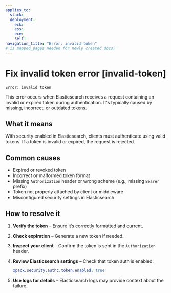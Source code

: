 ```yaml
---
applies_to:
  stack: 
  deployment:
    eck: 
    ess: 
    ece: 
    self: 
navigation_title: "Error: invalid token"
# is mapped_pages needed for newly created docs?
---
```


# Fix invalid token error [invalid-token]

```console
Error: invalid token
```

This error occurs when Elasticsearch receives a request containing an invalid or expired token during authentication. It's typically caused by missing, incorrect, or outdated tokens.

## What it means

With security enabled in Elasticsearch, clients must authenticate using valid tokens. If a token is invalid or expired, the request is rejected.

## Common causes

- Expired or revoked token
- Incorrect or malformed token format
- Missing `Authorization` header or wrong scheme (e.g., missing `Bearer` prefix)
- Token not properly attached by client or middleware
- Misconfigured security settings in Elasticsearch

## How to resolve it

1. **Verify the token** – Ensure it’s correctly formatted and current.
2. **Check expiration** – Generate a new token if needed.
3. **Inspect your client** – Confirm the token is sent in the `Authorization` header.
4. **Review Elasticsearch settings** – Check that token auth is enabled:

   ```yaml
   xpack.security.authc.token.enabled: true
   ```

5. **Use logs for details** – Elasticsearch logs may provide context about the failure.

